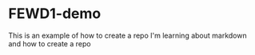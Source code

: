 # FEWD1-demo
This is an example of how to create a repo
I'm learning about markdown and how to create a repo
